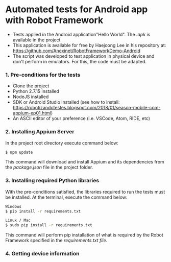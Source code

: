 # Automated tests for Android app with Robot Framework

- Tests applied in the Android application"Hello World". The <i>.apk</i> is available in the project 
- This application is available for free by Haejoong Lee in his repository at: https://github.com/Anexinet/RobotFrameworkDemo-Android
- The script was developed to test application in physical device and don't perform in emulators. For this, the code must be adapted.

### 1. Pre-conditions for the tests
- Clone the project
- Python 2.7.15 installed
- NodeJS installed
- SDK or Android Studio installed (see how to install: https://robotizandotestes.blogspot.com/2018/01/season-mobile-com-appium-ep01.html)
- An ASCII editor of your preference (i.e. VSCode, Atom, RIDE, etc)</br>

### 2. Installing Appium Server
In the project root directory execute command below:
```sh
$ npm update 
```
This command will download and install Appium and its dependencies from the <i>package.json</i> file in the project folder.</br>

### 3. Installing required Python libraries
With the pre-conditions satisfied, the libraries required to run the tests must be installed. At the terminal, execute the command below:
```sh
Windows
$ pip install -r requirements.txt
```
```sh
Linux / Mac
$ sudo pip install -r requirements.txt
```
This command will perform pip installation of what is required by the Robot Framework specified in the <i>requirements.txt file</i>.</br>

### 4. Getting device information
